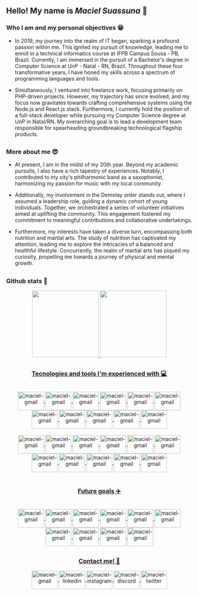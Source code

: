 ## Hello! My name is ***Maciel Suassuna*** 🎷


### Who I am and my personal objectives 😁

- In 2019, my journey into the realm of IT began, sparking a profound passion within me. This ignited my pursuit of knowledge, leading me to enroll in a technical informatics course at IFPB Campus Sousa - PB, Brazil. Currently, I am immersed in the pursuit of a Bachelor's degree in Computer Science at UnP - Natal - RN, Brazil. Throughout these four transformative years, I have honed my skills across a spectrum of programming languages and tools.

- Simultaneously, I ventured into freelance work, focusing primarily on PHP-driven projects. However, my trajectory has since evolved, and my focus now gravitates towards crafting comprehensive systems using the Node.js and React.js stack. Furthermore, I currently hold the position of a full-stack developer while pursuing my Computer Science degree at UnP in Natal/RN. My overarching goal is to lead a development team responsible for spearheading groundbreaking technological flagship products.

##

### More about me 😎
- At present, I am in the midst of my 20th year. Beyond my academic pursuits, I also have a rich tapestry of experiences. Notably, I contributed to my city's philharmonic band as a saxophonist, harmonizing my passion for music with my local community.

- Additionally, my involvement in the Demolay order stands out, where I assumed a leadership role, guiding a dynamic cohort of young individuals. Together, we orchestrated a series of volunteer initiatives aimed at uplifting the community. This engagement fostered my commitment to meaningful contributions and collaborative undertakings.

- Furthermore, my interests have taken a diverse turn, encompassing both nutrition and martial arts. The study of nutrition has captivated my attention, leading me to explore the intricacies of a balanced and healthful lifestyle. Concurrently, the realm of martial arts has piqued my curiosity, propelling me towards a journey of physical and mental growth.

##

### Github stats 🤩

<div align="center">
  	<a href="https://github.com/Maciel64">
 	<img height="180em" src="https://github-readme-stats.vercel.app/api?username=Maciel64&show_icons=true&theme=synthwave&include_all_commits=true&count_private=true"/>
 	<img height="180em" src="https://github-readme-stats.vercel.app/api/top-langs/?username=Maciel64&layout=compact&langs_count=7&theme=synthwave&hide=shell"/>
</div>
  
##

<h3 align="center">Tecnologies and tools I'm experienced with 💻</h3>
<div align="center"><br>
	<div>
		<img align="center" alt="maciel-gmail" height="50" width="70" src="https://skillicons.dev/icons?i=nodejs"/>
		<img align="center" alt="maciel-gmail" height="50" width="70" src="https://skillicons.dev/icons?i=typescript"/>
		<img align="center" alt="maciel-gmail" height="50" width="70" src="https://skillicons.dev/icons?i=python"/>
		<img align="center" alt="maciel-gmail" height="50" width="70" src="https://skillicons.dev/icons?i=ruby"/>
		<img align="center" alt="maciel-gmail" height="50" width="70" src="https://skillicons.dev/icons?i=php"/>
		<img align="center" alt="maciel-gmail" height="50" width="70" src="https://skillicons.dev/icons?i=java"/>
		<img align="center" alt="maciel-gmail" height="50" width="70" src="https://skillicons.dev/icons?i=react"/>
		<img align="center" alt="maciel-gmail" height="50" width="70" src="https://skillicons.dev/icons?i=arduino"/>
		<img align="center" alt="maciel-gmail" height="50" width="70" src="https://skillicons.dev/icons?i=laravel"/>
		<img align="center" alt="maciel-gmail" height="50" width="70" src="https://skillicons.dev/icons?i=tailwind"/>
		<img align="center" alt="maciel-gmail" height="50" width="70" src="https://skillicons.dev/icons?i=git"/>
	</div><br>
	<div>
		<img align="center" alt="maciel-gmail" height="50" width="70" src="https://skillicons.dev/icons?i=postgresql"/>
		<img align="center" alt="maciel-gmail" height="50" width="70" src="https://skillicons.dev/icons?i=next"/>
		<img align="center" alt="maciel-gmail" height="50" width="70" src="https://skillicons.dev/icons?i=linux"/>
		<img align="center" alt="maciel-gmail" height="50" width="70" src="https://skillicons.dev/icons?i=flask"/>
		<img align="center" alt="maciel-gmail" height="50" width="70" src="https://skillicons.dev/icons?i=nestjs"/>
		<img align="center" alt="maciel-gmail" height="50" width="70" src="https://skillicons.dev/icons?i=dotnet"/>
		<img align="center" alt="maciel-gmail" height="50" width="70" src="https://skillicons.dev/icons?i=cs"/>
		<img align="center" alt="maciel-gmail" height="50" width="70" src="https://skillicons.dev/icons?i=rails"/>
		<img align="center" alt="maciel-gmail" height="50" width="70" src="https://skillicons.dev/icons?i=mysql"/>
		<img align="center" alt="maciel-gmail" height="50" width="70" src="https://skillicons.dev/icons?i=docker"/>
		<img align="center" alt="maciel-gmail" height="50" width="70" src="https://skillicons.dev/icons?i=aws"/>
	</div>
</div>
  
<br>
  
<h3 align="center">Future goals ✈️</h3>
<div align="center"><br>
	<img align="center" alt="maciel-gmail" height="50" width="70" src="https://skillicons.dev/icons?i=kubernetes"/>
	<img align="center" alt="maciel-gmail" height="50" width="70" src="https://skillicons.dev/icons?i=nginx"/>
	<img align="center" alt="maciel-gmail" height="50" width="70" src="https://skillicons.dev/icons?i=redis"/>
	<img align="center" alt="maciel-gmail" height="50" width="70" src="https://skillicons.dev/icons?i=mongodb"/>
	<img align="center" alt="maciel-gmail" height="50" width="70" src="https://skillicons.dev/icons?i=terraform"/>
	<img align="center" alt="maciel-gmail" height="50" width="70" src="https://skillicons.dev/icons?i=c"/>
	<img align="center" alt="maciel-gmail" height="50" width="70" src="https://skillicons.dev/icons?i=graphql"/>
	<img align="center" alt="maciel-gmail" height="50" width="70" src="https://skillicons.dev/icons?i=jenkins"/>
	<img align="center" alt="maciel-gmail" height="50" width="70" src="https://skillicons.dev/icons?i=rabbitmq"/>
	<img align="center" alt="maciel-gmail" height="50" width="70" src="https://skillicons.dev/icons?i=kali"/>
</div>

##

 <h3 align="center">Contact me! 💪</h3>
 <div align="center">
	<a href="mailto:macielsuassuna14@gmail.com" target="_blank">
		<img align="center" alt="maciel-gmail" height="50" width="70" src="https://skillicons.dev/icons?i=gmail"/>
	</a>
	<a href="https://www.linkedin.com/in/maciel-suassuna/" target="_blank">
		<img align="center" alt="maciel-linkedin" height="50" width="70" src="https://skillicons.dev/icons?i=linkedin"/>
	</a>
	<a href="https://www.instagram.com/maciel.sjr" target="_blank">
		<img align="center" alt="maciel-instagram" height="50" width="70" src="https://skillicons.dev/icons?i=instagram"/>
	</a>
	<a href="#">
		<img align="center" alt="maciel-discord" height="50" width="70" src="https://skillicons.dev/icons?i=discord" title="#macielmano"/>
	</a>
	 <a href="https://twitter.com/cubo_magico64">
		<img align="center" alt="maciel-twitter" height="50" width="70" src="https://skillicons.dev/icons?i=twitter"/>
	</a>
</div>
